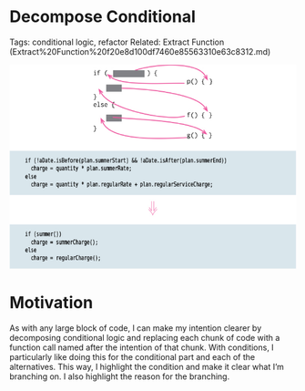 # Decompose Conditional

Tags: conditional logic, refactor
Related: Extract Function (Extract%20Function%20f20e8d100df7460e85563310e63c8312.md)

![](Untitled.png)

# Motivation

As with any large block of code, I can make my intention clearer by decomposing conditional logic and replacing each chunk of code with a function call named after the intention of that chunk. With conditions, I particularly like doing this for the conditional part and each of the alternatives. This way, I highlight the condition and make it clear what I’m branching on. I also highlight the reason for the branching.